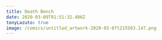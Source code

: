 ```yaml
---
title: Death Bench
date: 2020-03-09T01:51:32.406Z
tonyLazuto: true
image: /comics/untitled_artwork-2020-03-07t215503.147.png
---
```

